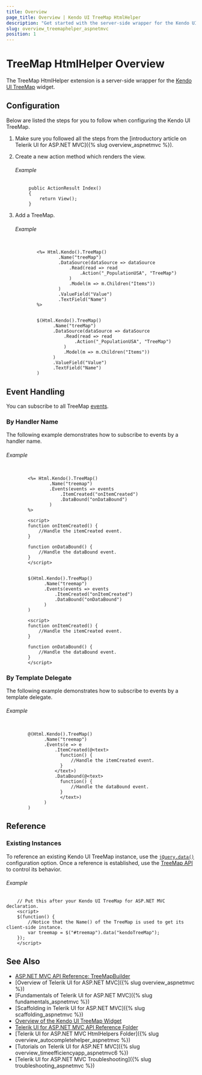 ```yaml
---
title: Overview
page_title: Overview | Kendo UI TreeMap HtmlHelper
description: "Get started with the server-side wrapper for the Kendo UI TreeMap widget for ASP.NET MVC."
slug: overview_treemaphelper_aspnetmvc
position: 1
---
```


# TreeMap HtmlHelper Overview

The TreeMap HtmlHelper extension is a server-side wrapper for the [Kendo UI TreeMap](https://demos.telerik.com/kendo-ui/treemap/index) widget.

## Configuration

Below are listed the steps for you to follow when configuring the Kendo UI TreeMap.

1. Make sure you followed all the steps from the [introductory article on Telerik UI for ASP.NET MVC]({% slug overview_aspnetmvc %}).

1. Create a new action method which renders the view.

    ###### Example

            public ActionResult Index()
            {
                return View();
            }

1. Add a TreeMap.

    ###### Example

    ```tab-ASPX

            <%= Html.Kendo().TreeMap()
                    .Name("treeMap")
                    .DataSource(dataSource => dataSource
                        .Read(read => read
                            .Action("_PopulationUSA", "TreeMap")
                        )
                        .Model(m => m.Children("Items"))
                    )
                    .ValueField("Value")
                    .TextField("Name")
            %>
    ```
    ```tab-Razor

            $(Html.Kendo().TreeMap()
                  .Name("treeMap")
                  .DataSource(dataSource => dataSource
                      .Read(read => read
                          .Action("_PopulationUSA", "TreeMap")
                      )
                      .Model(m => m.Children("Items"))
                  )
                  .ValueField("Value")
                  .TextField("Name")
            )
    ```

## Event Handling

You can subscribe to all TreeMap [events](../../../kendo-ui/api/javascript/dataviz/ui/treemap#events).

### By Handler Name

The following example demonstrates how to subscribe to events by a handler name.

###### Example

```tab-ASPX

        <%= Html.Kendo().TreeMap()
                .Name("treemap")
                .Events(events => events
                    .ItemCreated("onItemCreated")
                    .DataBound("onDataBound")
                )
        %>

        <script>
        function onItemCreated() {
            //Handle the itemCreated event.
        }

        function onDataBound() {
            //Handle the dataBound event.
        }
        </script>
```
```tab-Razor

        $(Html.Kendo().TreeMap()
              .Name("treemap")
              .Events(events => events
                  .ItemCreated("onItemCreated")
                  .DataBound("onDataBound")
              )
        )

        <script>
        function onItemCreated() {
            //Handle the itemCreated event.
        }

        function onDataBound() {
            //Handle the dataBound event.
        }
        </script>
```

### By Template Delegate

The following example demonstrates how to subscribe to events by a template delegate.

###### Example

```tab-Razor

        @(Html.Kendo().TreeMap()
              .Name("treemap")
              .Events(e => e
                  .ItemCreated(@<text>
                    function() {
                        //Handle the itemCreated event.
                    }
                  </text>)
                  .DataBound(@<text>
                    function() {
                        //Handle the dataBound event.
                    }
                    </text>)
              )
        )
```

## Reference

### Existing Instances

To reference an existing Kendo UI TreeMap instance, use the [`jQuery.data()`](http://api.jquery.com/jQuery.data/) configuration option. Once a reference is established, use the [TreeMap API](../../../kendo-ui/api/javascript/dataviz/ui/treemap#methods) to control its behavior.

###### Example

        // Put this after your Kendo UI TreeMap for ASP.NET MVC declaration.
        <script>
        $(function() {
            //Notice that the Name() of the TreeMap is used to get its client-side instance.
            var treemap = $("#treemap").data("kendoTreeMap");
        });
        </script>

## See Also

* [ASP.NET MVC API Reference: TreeMapBuilder](/api/Kendo.Mvc.UI.Fluent/TreeMapBuilder)
* [Overview of Telerik UI for ASP.NET MVC]({% slug overview_aspnetmvc %})
* [Fundamentals of Telerik UI for ASP.NET MVC]({% slug fundamentals_aspnetmvc %})
* [Scaffolding in Telerik UI for ASP.NET MVC]({% slug scaffolding_aspnetmvc %})
* [Overview of the Kendo UI TreeMap Widget](http://docs.telerik.com/kendo-ui/controls/charts/treemap/overview)
* [Telerik UI for ASP.NET MVC API Reference Folder](/api/Kendo.Mvc/AggregateFunction)
* [Telerik UI for ASP.NET MVC HtmlHelpers Folder]({% slug overview_autocompletehelper_aspnetmvc %})
* [Tutorials on Telerik UI for ASP.NET MVC]({% slug overview_timeefficiencyapp_aspnetmvc6 %})
* [Telerik UI for ASP.NET MVC Troubleshooting]({% slug troubleshooting_aspnetmvc %})
